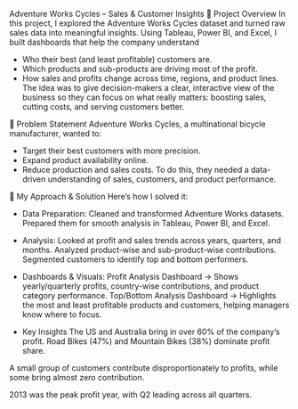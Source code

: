 Adventure Works Cycles – Sales & Customer Insights
🔹 Project Overview
In this project, I explored the Adventure Works Cycles dataset and turned raw sales data into meaningful insights. Using Tableau, Power BI, and Excel, I built dashboards that help the company understand
* Who their best (and least profitable) customers are.
* Which products and sub-products are driving most of the profit.
* How sales and profits change across time, regions, and product lines.
The idea was to give decision-makers a clear, interactive view of the business so they can focus on what really matters: boosting sales, cutting costs, and serving customers better.

🔹 Problem Statement
Adventure Works Cycles, a multinational bicycle manufacturer, wanted to:
* Target their best customers with more precision.
* Expand product availability online.
* Reduce production and sales costs.
To do this, they needed a data-driven understanding of sales, customers, and product performance.

🔹 My Approach & Solution
Here’s how I solved it:
* Data Preparation:
Cleaned and transformed Adventure Works datasets.
Prepared them for smooth analysis in Tableau, Power BI, and Excel.

* Analysis:
Looked at profit and sales trends across years, quarters, and months.
Analyzed product-wise and sub-product-wise contributions.
Segmented customers to identify top and bottom performers.

* Dashboards & Visuals:
Profit Analysis Dashboard → Shows yearly/quarterly profits, country-wise contributions, and product category performance.
Top/Bottom Analysis Dashboard → Highlights the most and least profitable products and customers, helping managers know where to focus.

* Key Insights
The US and Australia bring in over 60% of the company’s profit.
Road Bikes (47%) and Mountain Bikes (38%) dominate profit share.

A small group of customers contribute disproportionately to profits, while some bring almost zero contribution.

2013 was the peak profit year, with Q2 leading across all quarters.
